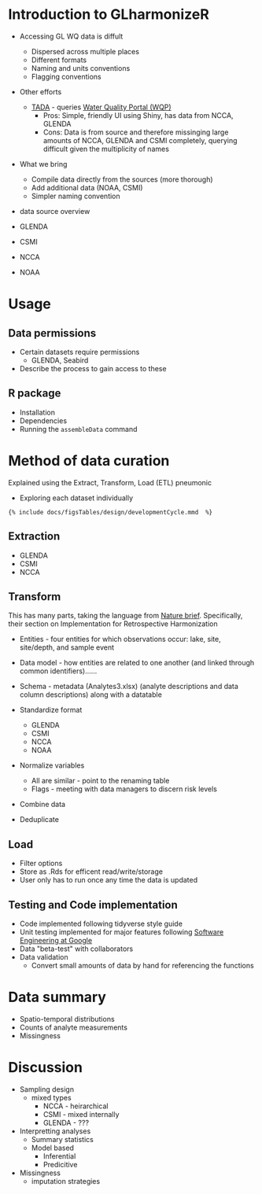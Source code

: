 

# Introduction to GLharmonizeR
- Accessing GL WQ data is diffult
  - Dispersed across multiple places
  - Different formats
  - Naming and units conventions
  - Flagging conventions

- Other efforts
  - [TADA](https://www.epa.gov/waterdata/TADA) -  queries [Water Quality Portal (WQP)](https://gcc02.safelinks.protection.outlook.com/?url=https%3A%2F%2Fwww.waterqualitydata.us%2F&data=05%7C01%7CHinman.Elise%40epa.gov%7C15a61b9ae4f6411c75a808db3a0648f9%7C88b378b367484867acf976aacbeca6a7%7C0%7C0%7C638167570887982826%7CUnknown%7CTWFpbGZsb3d8eyJWIjoiMC4wLjAwMDAiLCJQIjoiV2luMzIiLCJBTiI6Ik1haWwiLCJXVCI6Mn0%3D%7C3000%7C%7C%7C&sdata=ekQT1YdebuE8bYD41gyEaEw1ITvw2DjNIXqoArbRYCo%3D&reserved=0)
    - Pros: Simple, friendly UI using Shiny, has data from NCCA, GLENDA
    - Cons: Data is from source and therefore missinging large amounts of NCCA, GLENDA and CSMI completely, querying difficult given the multiplicity of names

- What we bring
  - Compile data directly from the sources (more thorough)
  - Add additional data (NOAA, CSMI)
  - Simpler naming convention

- data source overview
- GLENDA
- CSMI
- NCCA
- NOAA

# Usage
## Data permissions 
- Certain datasets require permissions 
  - GLENDA, Seabird
- Describe the process to gain access to these

## R package
- Installation 
- Dependencies
- Running the `assembleData` command

# Method of data curation
Explained using the Extract, Transform, Load (ETL) pneumonic
- Exploring each dataset individually

```mermaid
{% include docs/figsTables/design/developmentCycle.mmd  %}
```

## Extraction
- GLENDA
- CSMI
- NCCA

## Transform
This has many parts, taking the language from [Nature brief](https://www.nature.com/articles/s41597-024-02956-3). Specifically, their section on Implementation for Retrospective Harmonization

- Entities - four entities for which observations occur: lake, site, site/depth, and sample event
- Data model -  how entities are related to one another (and linked through common identifiers)......
- Schema - metadata (Analytes3.xlsx) (analyte descriptions and data column descriptions) along with a datatable

- Standardize format
  - GLENDA
  - CSMI
  - NCCA
  - NOAA
- Normalize variables
  - All are similar - point to the renaming table
  - Flags - meeting with data managers to discern risk levels
- Combine data
- Deduplicate


## Load
- Filter options
- Store as .Rds for efficent read/write/storage
- User only has to run once any time the data is updated


## Testing and Code implementation
- Code implemented following tidyverse style guide
- Unit testing implemented for major features following [Software Engineering at Google](https://abseil.io/resources/swe-book/html/toc.html)
- Data "beta-test" with collaborators
- Data validation
  - Convert small amounts of data by hand for referencing the functions

# Data summary
- Spatio-temporal distributions
- Counts of analyte measurements
- Missingness

# Discussion
- Sampling design
  - mixed types
    - NCCA - heirarchical
    - CSMI - mixed internally
    - GLENDA - ???
- Interpretting analyses
  - Summary statistics
  - Model based
    - Inferential
    - Predicitive
- Missingness 
  - imputation strategies